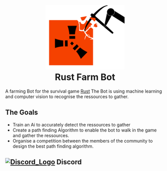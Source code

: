 <h1 align="center">
  <br>
  <a><img src="https://github.com/William-Droin/Rust_Farm_Bot/blob/main/Rust_Farming_Bot_Logo_Cropped.png" alt="Markdownify" width="250"></a>
  <br>
  Rust Farm Bot
  <br>
</h1>

A farming Bot for the survival game [Rust](https://rust.facepunch.com/)
The Bot is using machine learning and computer vision to recognise the ressources to gather.

## The Goals

- Train an Ai to accurately detect the ressources to gather
- Create a path finding Algorithm to enable the bot to walk in the game and gather the ressources.
- Organise a competition between the members of the community to design the best path finding algorithm.

## <a href="https://emoji.gg/emoji/3636-discord-logo"><img src="https://cdn3.emoji.gg/emojis/3636-discord-logo.png" width="64px" height="64px" alt="Discord_Logo"></a> Discord
